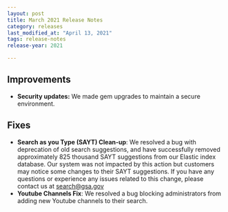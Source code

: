 ```yaml
---
layout: post
title: March 2021 Release Notes
category: releases
last_modified_at: "April 13, 2021"
tags: release-notes
release-year: 2021

---
```


## Improvements

* **Security updates:** We made gem upgrades to maintain a secure environment.

 
## Fixes
* **Search as you Type (SAYT) Clean-up**: We resolved a bug with deprecation of old search suggestions, and have successfully removed approximately 825 thousand SAYT suggestions from our Elastic index database. Our system was not impacted by this action but customers may notice some changes to their SAYT suggestions. If you have any questions or experience any issues related to this change, please contact us at [search@gsa.gov](mailto:search@gsa.gov)
* **Youtube Channels Fix**: We resolved a bug blocking administrators from adding new Youtube channels to their search. 

